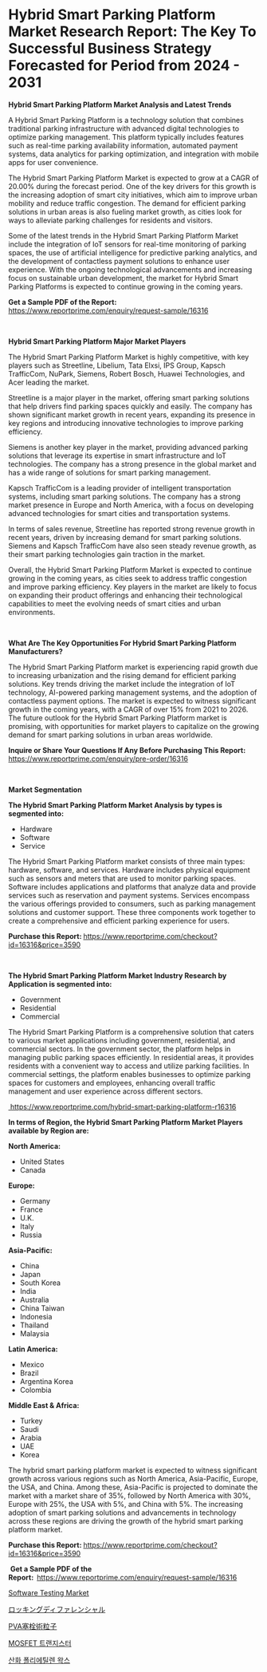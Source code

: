 <p><h1>Hybrid Smart Parking Platform Market Research Report: The Key To Successful Business Strategy Forecasted for Period from 2024 - 2031</h1></p><p><strong>Hybrid Smart Parking Platform Market Analysis and Latest Trends</strong></p>
<p><p>A Hybrid Smart Parking Platform is a technology solution that combines traditional parking infrastructure with advanced digital technologies to optimize parking management. This platform typically includes features such as real-time parking availability information, automated payment systems, data analytics for parking optimization, and integration with mobile apps for user convenience.</p><p>The Hybrid Smart Parking Platform Market is expected to grow at a CAGR of 20.00% during the forecast period. One of the key drivers for this growth is the increasing adoption of smart city initiatives, which aim to improve urban mobility and reduce traffic congestion. The demand for efficient parking solutions in urban areas is also fueling market growth, as cities look for ways to alleviate parking challenges for residents and visitors.</p><p>Some of the latest trends in the Hybrid Smart Parking Platform Market include the integration of IoT sensors for real-time monitoring of parking spaces, the use of artificial intelligence for predictive parking analytics, and the development of contactless payment solutions to enhance user experience. With the ongoing technological advancements and increasing focus on sustainable urban development, the market for Hybrid Smart Parking Platforms is expected to continue growing in the coming years.</p></p>
<p><strong>Get a Sample PDF of the Report:&nbsp;</strong> <a href="https://www.reportprime.com/enquiry/request-sample/16316">https://www.reportprime.com/enquiry/request-sample/16316</a></p>
<p>&nbsp;</p>
<p><strong>Hybrid Smart Parking Platform Major Market Players</strong></p>
<p><p>The Hybrid Smart Parking Platform Market is highly competitive, with key players such as Streetline, Libelium, Tata Elxsi, IPS Group, Kapsch TrafficCom, NuPark, Siemens, Robert Bosch, Huawei Technologies, and Acer leading the market.</p><p>Streetline is a major player in the market, offering smart parking solutions that help drivers find parking spaces quickly and easily. The company has shown significant market growth in recent years, expanding its presence in key regions and introducing innovative technologies to improve parking efficiency.</p><p>Siemens is another key player in the market, providing advanced parking solutions that leverage its expertise in smart infrastructure and IoT technologies. The company has a strong presence in the global market and has a wide range of solutions for smart parking management.</p><p>Kapsch TrafficCom is a leading provider of intelligent transportation systems, including smart parking solutions. The company has a strong market presence in Europe and North America, with a focus on developing advanced technologies for smart cities and transportation systems.</p><p>In terms of sales revenue, Streetline has reported strong revenue growth in recent years, driven by increasing demand for smart parking solutions. Siemens and Kapsch TrafficCom have also seen steady revenue growth, as their smart parking technologies gain traction in the market.</p><p>Overall, the Hybrid Smart Parking Platform Market is expected to continue growing in the coming years, as cities seek to address traffic congestion and improve parking efficiency. Key players in the market are likely to focus on expanding their product offerings and enhancing their technological capabilities to meet the evolving needs of smart cities and urban environments.</p></p>
<p>&nbsp;</p>
<p><strong>What Are The Key Opportunities For Hybrid Smart Parking Platform Manufacturers?</strong></p>
<p><p>The Hybrid Smart Parking Platform market is experiencing rapid growth due to increasing urbanization and the rising demand for efficient parking solutions. Key trends driving the market include the integration of IoT technology, AI-powered parking management systems, and the adoption of contactless payment options. The market is expected to witness significant growth in the coming years, with a CAGR of over 15% from 2021 to 2026. The future outlook for the Hybrid Smart Parking Platform market is promising, with opportunities for market players to capitalize on the growing demand for smart parking solutions in urban areas worldwide.</p></p>
<p><strong>Inquire or Share Your Questions If Any Before Purchasing This Report:</strong> <a href="https://www.reportprime.com/enquiry/pre-order/16316">https://www.reportprime.com/enquiry/pre-order/16316</a></p>
<p>&nbsp;</p>
<p><strong>Market Segmentation</strong></p>
<p><strong>The Hybrid Smart Parking Platform Market Analysis by types is segmented into:</strong></p>
<p><ul><li>Hardware</li><li>Software</li><li>Service</li></ul></p>
<p><p>The Hybrid Smart Parking Platform market consists of three main types: hardware, software, and services. Hardware includes physical equipment such as sensors and meters that are used to monitor parking spaces. Software includes applications and platforms that analyze data and provide services such as reservation and payment systems. Services encompass the various offerings provided to consumers, such as parking management solutions and customer support. These three components work together to create a comprehensive and efficient parking experience for users.</p></p>
<p><strong>Purchase this Report:&nbsp;</strong><a href="https://www.reportprime.com/checkout?id=16316&price=3590">https://www.reportprime.com/checkout?id=16316&price=3590</a></p>
<p>&nbsp;</p>
<p><strong>The Hybrid Smart Parking Platform Market Industry Research by Application is segmented into:</strong></p>
<p><ul><li>Government</li><li>Residential</li><li>Commercial</li></ul></p>
<p><p>The Hybrid Smart Parking Platform is a comprehensive solution that caters to various market applications including government, residential, and commercial sectors. In the government sector, the platform helps in managing public parking spaces efficiently. In residential areas, it provides residents with a convenient way to access and utilize parking facilities. In commercial settings, the platform enables businesses to optimize parking spaces for customers and employees, enhancing overall traffic management and user experience across different sectors.</p></p>
<p><a href="https://www.reportprime.com/hybrid-smart-parking-platform-r16316">&nbsp;https://www.reportprime.com/hybrid-smart-parking-platform-r16316</a></p>
<p><strong>In terms of Region, the Hybrid Smart Parking Platform Market Players available by Region are:</strong></p>
<p>
    <p> <strong> North America: </strong>
        <ul>
            <li>United States</li>
            <li>Canada</li>
        </ul>
        </p> 
    <p> <strong> Europe: </strong>
        <ul>
            <li>Germany</li>
            <li>France</li>
            <li>U.K.</li>
            <li>Italy</li>
            <li>Russia</li>
        </ul>
        </p> 
    <p> <strong> Asia-Pacific: </strong>
        <ul>
            <li>China</li>
            <li>Japan</li>
            <li>South Korea</li>
            <li>India</li>
            <li>Australia</li>
            <li>China Taiwan</li>
            <li>Indonesia</li>
            <li>Thailand</li>
            <li>Malaysia</li>
        </ul>
        </p> 
    <p> <strong> Latin America: </strong>
        <ul>
            <li>Mexico</li>
            <li>Brazil</li>
            <li>Argentina Korea</li>
            <li>Colombia</li>
        </ul>
        </p> 
    <p> <strong> Middle East & Africa: </strong>
        <ul>
            <li>Turkey</li>
            <li>Saudi</li>
            <li>Arabia</li>
            <li>UAE</li>
            <li>Korea</li>
        </ul>
    </p>
    </p>
<p><p>The hybrid smart parking platform market is expected to witness significant growth across various regions such as North America, Asia-Pacific, Europe, the USA, and China. Among these, Asia-Pacific is projected to dominate the market with a market share of 35%, followed by North America with 30%, Europe with 25%, the USA with 5%, and China with 5%. The increasing adoption of smart parking solutions and advancements in technology across these regions are driving the growth of the hybrid smart parking platform market.</p></p>
<p><strong>Purchase this Report: </strong><a href="https://www.reportprime.com/checkout?id=16316&price=3590">https://www.reportprime.com/checkout?id=16316&price=3590</a></p>
<p>&nbsp;<strong>Get a Sample PDF of the Report:&nbsp;&nbsp;</strong><a href="https://www.reportprime.com/enquiry/request-sample/16316">https://www.reportprime.com/enquiry/request-sample/16316</a></p>
<p><strong></strong></p>
<p><p><a href="https://github.com/WillieWoodard/Market-Research-Report-List-4/blob/main/software-testing-market.md">Software Testing Market</a></p><p><a href="https://medium.com/@isomgleason2023/%E3%83%AD%E3%83%83%E3%82%AD%E3%83%B3%E3%82%B0%E3%83%87%E3%83%95%E3%81%AE%E5%B8%82%E5%A0%B4%E8%A6%8F%E6%A8%A1-cagr-%E3%83%88%E3%83%AC%E3%83%B3%E3%83%892024-2030-0f7cba757b1b">ロッキングディファレンシャル</a></p><p><a href="https://medium.com/@joanacasper14/pva%E3%82%A8%E3%83%B3%E3%83%9C%E3%83%AA%E3%82%BC%E3%83%BC%E3%82%B7%E3%83%A7%E3%83%B3%E7%B2%92%E5%AD%90%E5%B8%82%E5%A0%B4%E3%81%AE%E5%88%86%E6%9E%90-%E4%B8%96%E7%95%8C%E7%94%A3%E6%A5%AD%E3%81%AE%E8%A6%8B%E9%80%9A%E3%81%97%E3%81%A8%E4%BA%88%E6%B8%AC-2024%E5%B9%B4%E3%81%8B%E3%82%892031%E5%B9%B4-83996830e4d0">PVA塞栓術粒子</a></p><p><a href="https://medium.com/@leatharoan20231/mosfet-%ED%8A%B8%EB%9E%9C%EC%A7%80%EC%8A%A4%ED%84%B0-%EC%8B%9C%EC%9E%A5-%EA%B7%9C%EB%AA%A8-cagr-%ED%8A%B8%EB%A0%8C%EB%93%9C-2024-2030-d09916454ddc">MOSFET 트랜지스터</a></p><p><a href="https://medium.com/@everettilkinson56562023/%EC%82%B0%ED%99%94%EB%90%9C-%ED%8F%B4%EB%A6%AC%EC%97%90%ED%8B%B8%EB%A0%8C-%EC%99%81%EC%8A%A4-%EC%8B%9C%EC%9E%A5-%EA%B7%9C%EB%AA%A8-%EC%8B%9C%EC%9E%A5-%EC%A0%84%EB%A7%9D-%EB%B0%8F-%EC%8B%9C%EC%9E%A5-%EC%98%88%EC%B8%A1-2024%EB%85%84%EB%B6%80%ED%84%B0-2031%EB%85%84%EA%B9%8C%EC%A7%80-b8c303057461">산화 폴리에틸렌 왁스</a></p></p>